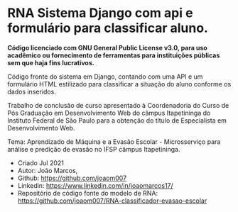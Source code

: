 # RNA Sistema Django com api e formulário para classificar aluno.

**Código licenciado com GNU General Public License v3.0, para uso acadêmico ou fornecimento de ferramentas para instituições públicas sem que haja fins lucrativos.**

Código fronte do sistema em Django, contando com uma API e um formulário HTML estilizado para classificar a situação do aluno conforme os dados inseridos.

Trabalho de conclusão de curso apresentado à Coordenadoria do Curso de Pós
Graduação em Desenvolvimento Web do câmpus Itapetininga do Instituto Federal 
de São Paulo para a obtenção do título de Especialista em Desenvolvimento Web.

Tema: Aprendizado de Máquina e a Evasão Escolar - Microsserviço para análise 
e predição de evasão no IFSP câmpus Itapetininga.

* Criado Jul 2021
* Autor: João Marcos, 
* Github: https://github.com/joaom007
* Linkedin: https://www.linkedin.com/in/joaomarcos17/
* Repositório de código fonte do modelo de RNA: https://github.com/joaom007/RNA-classificador-evasao-escolar
